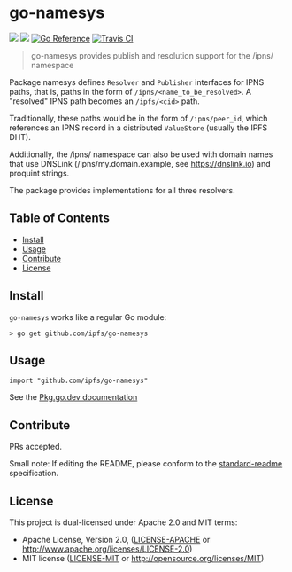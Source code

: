 # go-namesys

[![](https://img.shields.io/badge/made%20by-Protocol%20Labs-blue.svg?style=flat-square)](http://protocol.ai)
[![](https://img.shields.io/badge/project-IPFS-blue.svg?style=flat-square)](http://ipfs.io/)
[![Go Reference](https://pkg.go.dev/badge/github.com/ipfs/go-namesys.svg)](https://pkg.go.dev/github.com/ipfs/go-namesys)
[![Travis CI](https://travis-ci.com/ipfs/go-namesys.svg?branch=master)](https://travis-ci.com/ipfs/go-namesys)


> go-namesys provides publish and resolution support for the /ipns/ namespace 

Package namesys defines `Resolver` and `Publisher` interfaces for IPNS paths, that is, paths in the form of `/ipns/<name_to_be_resolved>`. A "resolved" IPNS path becomes an `/ipfs/<cid>` path.

Traditionally, these paths would be in the form of `/ipns/peer_id`, which references an IPNS record in a distributed `ValueStore` (usually the IPFS DHT).

Additionally, the /ipns/ namespace can also be used with domain names that use DNSLink (/ipns/my.domain.example, see https://dnslink.io) and proquint strings.

The package provides implementations for all three resolvers.

## Table of Contents

- [Install](#install)
- [Usage](#usage)
- [Contribute](#contribute)
- [License](#license)

## Install

`go-namesys` works like a regular Go module:
```
> go get github.com/ipfs/go-namesys
```

## Usage
```
import "github.com/ipfs/go-namesys"
```

See the [Pkg.go.dev documentation](https://pkg.go.dev/github.com/ipfs/go-namesys)

## Contribute

PRs accepted.

Small note: If editing the README, please conform to the [standard-readme](https://github.com/RichardLitt/standard-readme) specification.

## License

This project is dual-licensed under Apache 2.0 and MIT terms:

- Apache License, Version 2.0, ([LICENSE-APACHE](LICENSE-APACHE) or http://www.apache.org/licenses/LICENSE-2.0)
- MIT license ([LICENSE-MIT](LICENSE-MIT) or http://opensource.org/licenses/MIT)
